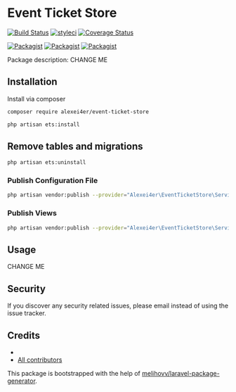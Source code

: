 # Event Ticket Store

[![Build Status](https://travis-ci.org/alexei4er/event-ticket-store.svg?branch=master)](https://travis-ci.org/alexei4er/event-ticket-store)
[![styleci](https://styleci.io/repos/CHANGEME/shield)](https://styleci.io/repos/CHANGEME)
[![Coverage Status](https://coveralls.io/repos/github/alexei4er/event-ticket-store/badge.svg?branch=master)](https://coveralls.io/github/alexei4er/event-ticket-store?branch=master)

[![Packagist](https://img.shields.io/packagist/v/alexei4er/event-ticket-store.svg)](https://packagist.org/packages/alexei4er/event-ticket-store)
[![Packagist](https://poser.pugx.org/alexei4er/event-ticket-store/d/total.svg)](https://packagist.org/packages/alexei4er/event-ticket-store)
[![Packagist](https://img.shields.io/packagist/l/alexei4er/event-ticket-store.svg)](https://packagist.org/packages/alexei4er/event-ticket-store)

Package description: CHANGE ME

## Installation

Install via composer
```bash
composer require alexei4er/event-ticket-store
```

```bash
php artisan ets:install
```

## Remove tables and migrations

```bash
php artisan ets:uninstall
```

### Publish Configuration File

```bash
php artisan vendor:publish --provider="Alexei4er\EventTicketStore\ServiceProvider" --tag="ets_config"
```

### Publish Views

```bash
php artisan vendor:publish --provider="Alexei4er\EventTicketStore\ServiceProvider" --tag="ets_views"
```

## Usage

CHANGE ME

## Security

If you discover any security related issues, please email
instead of using the issue tracker.

## Credits

- [](https://github.com/alexei4er/event-ticket-store)
- [All contributors](https://github.com/alexei4er/event-ticket-store/graphs/contributors)

This package is bootstrapped with the help of
[melihovv/laravel-package-generator](https://github.com/melihovv/laravel-package-generator).
